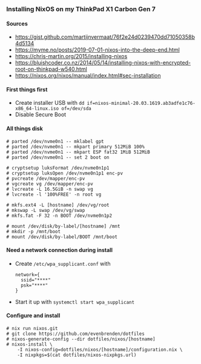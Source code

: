 ### Installing NixOS on my ThinkPad X1 Carbon Gen 7

#### Sources
- https://gist.github.com/martijnvermaat/76f2e24d0239470dd71050358b4d5134
- https://myme.no/posts/2019-07-01-nixos-into-the-deep-end.html
- https://chris-martin.org/2015/installing-nixos
- https://bluishcoder.co.nz/2014/05/14/installing-nixos-with-encrypted-root-on-thinkpad-w540.html
- https://nixos.org/nixos/manual/index.html#sec-installation

#### First things first
- Create installer USB with `dd if=nixos-minimal-20.03.1619.ab3adfe1c76-x86_64-linux.iso of=/dev/sda`
- Disable Secure Boot

#### All things disk
    # parted /dev/nvme0n1 -- mklabel gpt
    # parted /dev/nvme0n1 -- mkpart primary 512MiB 100%
    # parted /dev/nvme0n1 -- mkpart ESP fat32 1MiB 512MiB
    # parted /dev/nvme0n1 -- set 2 boot on

    # cryptsetup luksFormat /dev/nvme0n1p1
    # cryptsetup luksOpen /dev/nvme0n1p1 enc-pv
    # pvcreate /dev/mapper/enc-pv
    # vgcreate vg /dev/mapper/enc-pv
    # lvcreate -L 16.5GiB -n swap vg
    # lvcreate -l '100%FREE' -n root vg

    # mkfs.ext4 -L [hostname] /dev/vg/root
    # mkswap -L swap /dev/vg/swap
    # mkfs.fat -F 32 -n BOOT /dev/nvme0n1p2

    # mount /dev/disk/by-label/[hostname] /mnt
    # mkdir -p /mnt/boot
    # mount /dev/disk/by-label/BOOT /mnt/boot

#### Need a network connection during install
- Create `/etc/wpa_supplicant.conf` with
  ```
  network={
    ssid="****"
    psk="****"
  }
  ```
- Start it up with `systemctl start wpa_supplicant`

#### Configure and install
    # nix run nixos.git
    # git clone https://github.com/evenbrenden/dotfiles
    # nixos-generate-config --dir dotfiles/nixos/[hostname]
    # nixos-install \
        -I nixos-config=dotfiles/nixos/[hostname]/configuration.nix \
        -I nixpkgs=$(cat dotfiles/nixos-nixpkgs.url)
